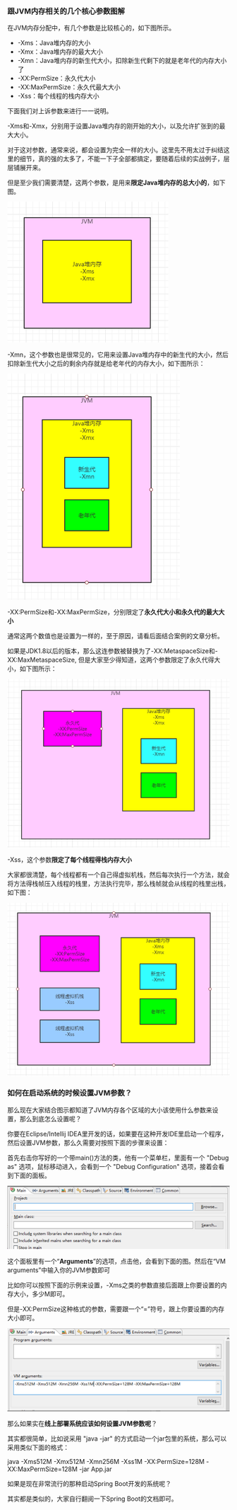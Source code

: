 ### 跟JVM内存相关的几个核心参数图解

在JVM内存分配中，有几个参数是比较核心的，如下图所示。

- -Xms：Java堆内存的大小
- -Xmx：Java堆内存的最大大小
- -Xmn：Java堆内存的新生代大小，扣除新生代剩下的就是老年代的内存大小了
- -XX:PermSize：永久代大小
- -XX:MaxPermSize：永久代最大大小
- -Xss：每个线程的栈内存大小

下面我们对上诉参数来进行一一说明。

-Xms和-Xmx，分别用于设置Java堆内存的刚开始的大小，以及允许扩张到的最大大小。

对于这对参数，通常来说，都会设置为完全一样的大小。这里先不用太过于纠结这里的细节，真的强的太多了，不能一下子全部都搞定，要随着后续的实战例子，层层铺展开来。

但是至少我们需要清楚，这两个参数，是用来**限定Java堆内存的总大小的**，如下图。

![image-20200115210321387](image/image-20200115210321387.jpg)



-Xmn，这个参数也是很常见的，它用来设置Java堆内存中的新生代的大小，然后扣除新生代大小之后的剩余内存就是给老年代的内存大小，如下图所示：

![image-20200115210643245](image/image-20200115210643245.jpg)

-XX:PermSize和-XX:MaxPermSize，分别限定了**永久代大小和永久代的最大大小**

通常这两个数值也是设置为一样的，至于原因，请看后面结合案例的文章分析。

如果是JDK1.8以后的版本，那么这连参数被替换为了-XX:MetaspaceSize和-XX:MaxMetaspaceSize,	但是大家至少得知道，这两个参数限定了永久代得大小，如下图所示：



![image-20200115222913867](image/image-20200115222913867.jpg)

-Xss，这个参数**限定了每个线程得栈内存大小**

大家都很清楚，每个线程都有一个自己得虚拟机栈，然后每次执行一个方法，就会将方法得栈帧压入线程的栈里，方法执行完毕，那么栈帧就会从线程的栈里出栈，如下图：

![image-20200115223236917](image/image-20200115223236917.jpg)

### 如何在启动系统的时候设置JVM参数？

那么现在大家结合图示都知道了JVM内存各个区域的大小该使用什么参数来设置，那么到底怎么设置呢？

你要在Eclipse/Intellij IDEA里开发的话，如果要在这种开发IDE里启动一个程序，然后设置JVM参数，那么久需要对按照下面的步骤来设置：

首先右击你写好的一个带main()方法的类，他有一个菜单栏，里面有一个 "Debug as" 选项，鼠标移动进入，会看到一个 "Debug Configuration" 选项，接着会看到下面的面板。

![image-20200115223858123](image/image-20200115223858123.jpg)

这个面板里有一个“**Arguments**”的选项，点击他，会看到下面的图。然后在“VM arguments”中输入你的JVM参数即可

比如你可以按照下面的示例来设置，-Xms之类的参数直接后面跟上你要设置的内存大小，多少M即可。

但是-XX:PermSize这种格式的参数，需要跟一个“=”符号，跟上你要设置的内存大小即可。

![image-20200115223946427](image/image-20200115223946427.jpg)

那么如果实在**线上部署系统应该如何设置JVM参数呢**？

其实都很简单，比如说采用 "java -jar" 的方式启动一个jar包里的系统，那么可以采用类似下面的格式：

java -Xms512M -Xmx512M -Xmn256M -Xss1M -XX:PermSize=128M -XX:MaxPermSize=128M -jar App.jar

如果是现在非常流行的那种启动Spring Boot开发的系统呢？

其实都是类似的，大家自行翻阅一下Spring Boot的文档即可。